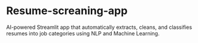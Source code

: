 # Resume-screaning-app
AI-powered Streamlit app that automatically extracts, cleans, and classifies resumes into job categories using NLP and Machine Learning.
